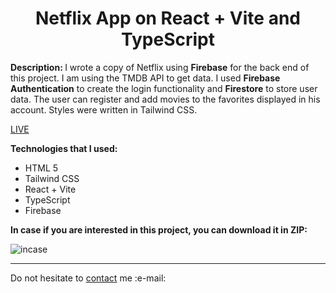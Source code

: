<h1 align = "center">Netflix App on React + Vite and TypeScript</h1>
<p><b>Description: </b>I wrote a copy of Netflix using <strong>Firebase</strong> for the back end of this project. I am using the TMDB API to get data. I used <strong>Firebase Authentication</strong> to create the login functionality and <strong>Firestore</strong> to store user data. The user can register and add movies to the favorites displayed in his account. Styles were written in Tailwind CSS. </p> 
<a href = "https://642c344b43059e0aa482b1e4--eclectic-centaur-e9cb80.netlify.app/">LIVE</a>




<b>Technologies that I used:</b>

<ul>
  <li>HTML 5</li>
  <li>Tailwind CSS</li>
  <li>React + Vite</li>
  <li>TypeScript</li>
  <li>Firebase</li>
</ul>

<b>In case if you are interested in this project, you can download it in ZIP:</b>

![incase](https://user-images.githubusercontent.com/67589338/126912295-1e69ace5-af2d-4a8c-96a9-41aa909c8c43.png)

<hr>

<p>Do not hesitate to <a href="mailto:vladyslawork@gmail.com">contact</a> me :e-mail:</p>
